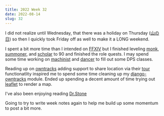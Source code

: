 ```yaml
---
title: 2022 Week 32
date: 2022-08-14
slug: 32
---
```


I did not realize until Wednesday, that there was a holiday on Thursday ([山の日]) so then I quickly took Friday off as well to make it a LONG weekend.

<!--more-->

I spent a bit more time than I intended on [FFXIV] but I finished leveling [monk], [summoner], and [scholar] to 90 and finished the role quests. I may spend some time working on [machinist] and [dancer] to fill out some DPS classes.

Reading up on [owntracks] adding support to share location via their [tour] functionatlity inspired me to spend some time cleaning up my [django-owntracks] module. Ended up spending a decent amount of time trying out [leaflet] to render a map.

I've also been enjoying reading [Dr.Stone](https://manga.line.me/book/detail?id=002ir05q)

Going to try to write week notes again to help me build up some momentum to post a bit more.

[山の日]: https://ja.wikipedia.org/wiki/%E5%B1%B1%E3%81%AE%E6%97%A5
[ffxiv]: https://na.finalfantasyxiv.com/lodestone/character/39494058/
[monk]: https://na.finalfantasyxiv.com/jobguide/monk/
[summoner]: https://na.finalfantasyxiv.com/jobguide/summoner/
[scholar]: https://na.finalfantasyxiv.com/jobguide/scholar/
[machinist]: https://na.finalfantasyxiv.com/jobguide/machinist/
[dancer]: https://na.finalfantasyxiv.com/jobguide/dancer/
[tour]: https://github.com/owntracks/talk/issues/146
[owntracks]: https://owntracks.org/
[django-owntracks]: /project/django-owntracks/
[leaflet]: https://leafletjs.com/
